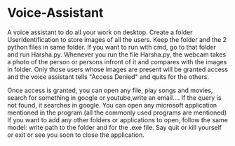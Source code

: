 # Voice-Assistant
A voice assistant to do all your work on desktop.
Create a folder UserIdentification to store images of all the users. Keep the folder and the 2 python files in same folder.
If you want to run with cmd, go to that folder and run Harsha.py.
Whenever you run the file Harsha.py, the webcam takes a photo of the person or persons infront of it and compares with the images in folder.
Only those users whose images are present will be granted access and the voice assistant tells "Access Denied" and quits for the others.

Once access is granted, you can open any file, play songs and movies, search for something in google or youtube,write an email....
If the query is not found, it searches in google.
You can open any microsoft application mentioned in the program.(all the commonly used programs are mentioned)
If you want to add any other folders or applications to open, follow the same model: write path to the folder and for the .exe file.
Say quit or kill yourself or exit or see you soon to close the application.
